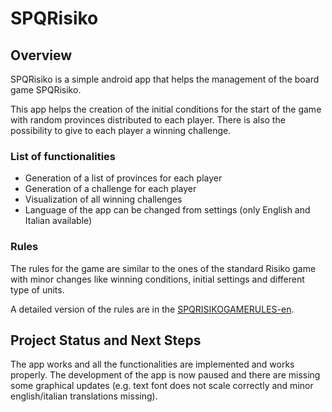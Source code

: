 # SPQRisiko

## Overview

SPQRisiko is a simple android app that helps the management of the board game SPQRisiko.

This app helps the creation of the initial conditions for the start of the game with random provinces distributed to each player. There is also the possibility to give to each player a winning challenge.

### List of functionalities
- Generation of a list of provinces for each player
- Generation of a challenge for each player
- Visualization of all winning challenges
- Language of the app can be changed from settings (only English and Italian available)


### Rules

The rules for the game are similar to the ones of the standard Risiko game with minor changes like winning conditions, initial settings and different type of units.

A detailed version of the rules are in the [SPQRISIKOGAMERULES-en](Rules/SPQRISIKOGAMERULES-en.md).

## Project Status and Next Steps
The app works and all the functionalities are implemented and works properly. The development of the app is now paused and there are missing some graphical updates (e.g. text font does not scale correctly and minor english/italian translations missing).





